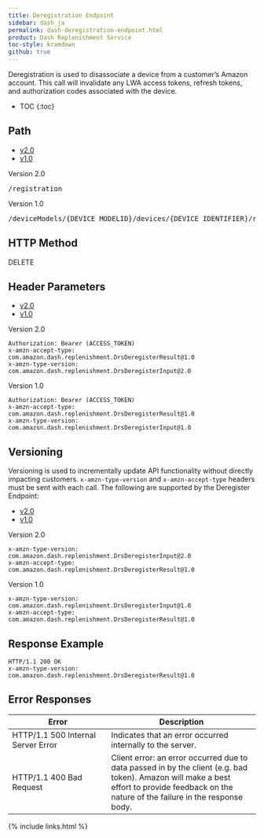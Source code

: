 ```yaml
---
title: Deregistration Endpoint
sidebar: dash_ja
permalink: dash-deregistration-endpoint.html
product: Dash Replenishment Service
toc-style: kramdown
github: true
---
```


Deregistration is used to disassociate a device from a customer’s Amazon account. This call will invalidate any LWA access tokens, refresh tokens, and authorization codes associated with the device.

* TOC
{:toc}

## Path

<ul id="profileTabs" class="nav nav-tabs">
  <li class="active"><a class="noCrossRef" href="#item-v2" data-toggle="tab">v2.0</a></li>
  <li><a class="noCrossRef" href="#item-v1" data-toggle="tab">v1.0</a></li>  
</ul>
<div class="tab-content">
  <div role="tabpanel" class="tab-pane active" id="item-v2">
    <div class="subheading">Version 2.0
    </div>
<p markdown="block">

<pre class="curl">
/registration
</pre>

</p>

</div>
  <div role="tabpanel" class="tab-pane" id="item-v1">
    <div class="subheading">Version 1.0
    </div>
<p markdown="block">

<pre class="curl">
/deviceModels/<span class="endpointParam">{DEVICE_MODELID}</span>/devices/<span class="endpointParam">{DEVICE_IDENTIFIER}</span>/registration
</pre>

</p>
</div>
</div>

## HTTP Method

DELETE

## Header Parameters

<ul id="profileTabs" class="nav nav-tabs">
  <li class="active"><a class="noCrossRef" href="#headeritem-v2" data-toggle="tab">v2.0</a></li>
  <li><a class="noCrossRef" href="#headeritem-v1" data-toggle="tab">v1.0</a></li>  
</ul>
<div class="tab-content">
  <div role="tabpanel" class="tab-pane active" id="headeritem-v2">
    <div class="subheading">Version 2.0
    </div>
<p markdown="block">

```
Authorization: Bearer (ACCESS_TOKEN)
x-amzn-accept-type: com.amazon.dash.replenishment.DrsDeregisterResult@1.0
x-amzn-type-version: com.amazon.dash.replenishment.DrsDeregisterInput@2.0
```

</p>
</div>
  <div role="tabpanel" class="tab-pane" id="headeritem-v1">
    <div class="subheading">Version 1.0
    </div>
<p markdown="block">

```
Authorization: Bearer (ACCESS_TOKEN)
x-amzn-accept-type: com.amazon.dash.replenishment.DrsDeregisterResult@1.0
x-amzn-type-version: com.amazon.dash.replenishment.DrsDeregisterInput@1.0
```

</p>
</div>
</div>


## Versioning

Versioning is used to incrementally update API functionality without directly impacting customers. `x-amzn-type-version` and `x-amzn-accept-type` headers must be sent with each call. The following are supported by the Deregister Endpoint:

<ul id="profileTabs" class="nav nav-tabs">
  <li class="active"><a class="noCrossRef" href="#versionitem-v2" data-toggle="tab">v2.0</a></li>
  <li><a class="noCrossRef" href="#versionitem-v1" data-toggle="tab">v1.0</a></li>  
</ul>
<div class="tab-content">
  <div role="tabpanel" class="tab-pane active" id="versionitem-v2">
    <div class="subheading">Version 2.0
    </div>
<p markdown="block">

```
x-amzn-type-version: com.amazon.dash.replenishment.DrsDeregisterInput@2.0
x-amzn-accept-type: com.amazon.dash.replenishment.DrsDeregisterResult@1.0
```

</p>
</div>
<div role="tabpanel" class="tab-pane" id="versionitem-v1">
<div class="subheading">Version 1.0
    </div>
<p markdown="block">

```
x-amzn-type-version: com.amazon.dash.replenishment.DrsDeregisterInput@1.0
x-amzn-accept-type: com.amazon.dash.replenishment.DrsDeregisterResult@1.0
```

</p>
</div>
</div>

## Response Example

```
HTTP/1.1 200 OK
x-amzn-type-version: com.amazon.dash.replenishment.DrsDeregisterResult@1.0
```

## Error Responses


<table>
   <colgroup>
      <col width="40%" />
      <col width="60%" />
   </colgroup>
  <thead>
    <tr>
      <th>Error</th>
      <th>Description</th>
    </tr>
  </thead>
  <tbody>
    <tr>
      <td>HTTP/1.1 500 Internal Server Error</td>
      <td>Indicates that an error occurred internally to the server.</td>
    </tr>
    <tr>
      <td>HTTP/1.1 400 Bad Request</td>
      <td>Client error: an error occurred due to data passed in by the client (e.g. bad token).  Amazon will make a best effort to provide feedback on the nature of the failure in the response body.</td>
    </tr>
  </tbody>
</table>

{% include links.html %}

